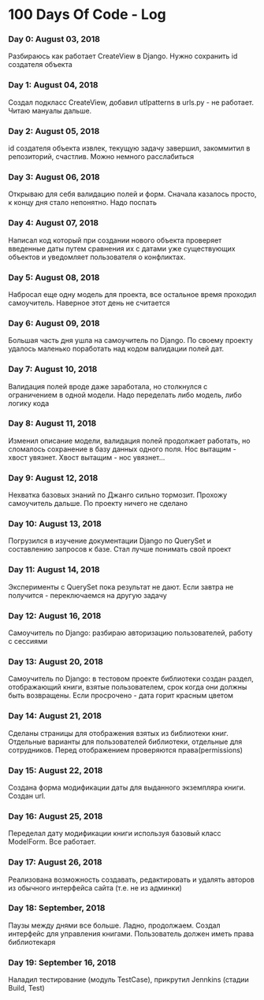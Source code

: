# 100 Days Of Code - Log

### Day 0: August 03, 2018
Разбираюсь как работает CreateView в Django. Нужно сохранить id создателя объекта 

### Day 1: August 04, 2018
Создал подкласс CreateView, добавил utlpatterns в urls.py - не работает. Читаю мануалы дальше.

### Day 2: August 05, 2018
id создателя объекта извлек, текущую задачу завершил, закоммитил в репозиторий, счастлив. Можно немного расслабиться

### Day 3: August 06, 2018
Открываю для себя валидацию полей и форм. Сначала казалось просто, к концу дня стало непонятно. Надо поспать

### Day 4: August 07, 2018
Написал код который при создании нового объекта проверяет введенные даты путем сравнения их с датами уже существующих объектов и уведомляет пользователя о конфликтах.

### Day 5: August 08, 2018
Набросал еще одну модель для проекта, все остальное время проходил самоучитель. Наверное этот день не считается

### Day 6: August 09, 2018
Большая часть дня ушла на самоучитель по Django. По своему проекту удалось маленько поработать над кодом валидации полей дат. 

### Day 7: August 10, 2018
Валидация полей вроде даже заработала, но столкнулся с ограничением в одной модели. Надо переделать либо модель, либо логику кода

### Day 8: August 11, 2018
Изменил описание модели, валидация полей продолжает работать, но сломалось сохранение в базу данных одного поля. Нос вытащим - хвост увязнет. Хвост вытащим - нос увязнет...

### Day 9: August 12, 2018
Нехватка базовых знаний по Джанго сильно тормозит. Прохожу самоучитель дальше. По проекту ничего не сделано

### Day 10: August 13, 2018
Погрузился в изучение документации Django по QuerySet и составлению запросов к базе. Стал лучше понимать свой проект

### Day 11: August 14, 2018
Эксперименты с QuerySet пока результат не дают. Если завтра не получится - переключаемся на другую задачу

### Day 12: August 16, 2018
Самоучитель по Django: разбираю авторизацию пользователей, работу с сессиями

### Day 13: August 20, 2018
Самоучитель по Django: в тестовом проекте библиотеки создан раздел, отображающий книги, взятые пользователем, срок когда они должны быть возвращены. Если просрочено - дата горит красным цветом

### Day 14: August 21, 2018
Сделаны страницы для отображения взятых из библиотеки книг. Отдельные варианты для пользователей библиотеки, отдельные для сотрудников. Перед отображением проверяются права(permissions)

### Day 15: August 22, 2018
Создана форма модификации даты для выданного экземпляра книги. Создан url.

### Day 16: August 25, 2018
Переделал дату модификации книги используя базовый класс ModelForm. Все работает. 

### Day 17: August 26, 2018
Реализована возможность создавать, редактировать и удалять авторов из обычного интерфейса сайта (т.е. не из админки)

### Day 18: September, 2018
Паузы между днями все больше. Ладно, продолжаем. Создал интерфейс для управления книгами. Пользователь должен иметь права библиотекаря

### Day 19: September 16, 2018
Наладил тестирование (модуль TestCase), прикрутил Jennkins (стадии Build, Test) 
